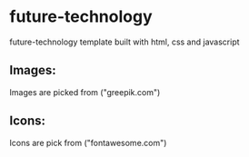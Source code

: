 # future-technology
future-technology template built with html, css and javascript
## Images: 
Images are picked from ("greepik.com")
## Icons:
Icons are pick from ("fontawesome.com")
